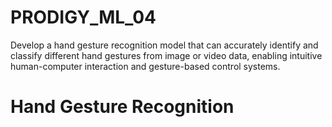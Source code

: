 # PRODIGY_ML_04
Develop a hand gesture recognition model that can accurately identify and classify different hand gestures from image or video data, enabling intuitive human-computer interaction and gesture-based control systems.

# Hand Gesture Recognition
